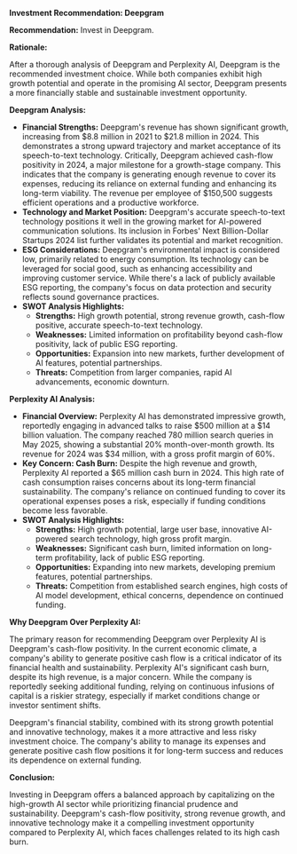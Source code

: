 **Investment Recommendation: Deepgram**

**Recommendation:** Invest in Deepgram.

**Rationale:**

After a thorough analysis of Deepgram and Perplexity AI, Deepgram is the recommended investment choice. While both companies exhibit high growth potential and operate in the promising AI sector, Deepgram presents a more financially stable and sustainable investment opportunity.

**Deepgram Analysis:**

*   **Financial Strengths:** Deepgram's revenue has shown significant growth, increasing from $8.8 million in 2021 to $21.8 million in 2024. This demonstrates a strong upward trajectory and market acceptance of its speech-to-text technology. Critically, Deepgram achieved cash-flow positivity in 2024, a major milestone for a growth-stage company. This indicates that the company is generating enough revenue to cover its expenses, reducing its reliance on external funding and enhancing its long-term viability. The revenue per employee of $150,500 suggests efficient operations and a productive workforce.
*   **Technology and Market Position:** Deepgram's accurate speech-to-text technology positions it well in the growing market for AI-powered communication solutions. Its inclusion in Forbes' Next Billion-Dollar Startups 2024 list further validates its potential and market recognition.
*   **ESG Considerations:** Deepgram's environmental impact is considered low, primarily related to energy consumption. Its technology can be leveraged for social good, such as enhancing accessibility and improving customer service. While there's a lack of publicly available ESG reporting, the company's focus on data protection and security reflects sound governance practices.
*   **SWOT Analysis Highlights:**
    *   **Strengths:** High growth potential, strong revenue growth, cash-flow positive, accurate speech-to-text technology.
    *   **Weaknesses:** Limited information on profitability beyond cash-flow positivity, lack of public ESG reporting.
    *   **Opportunities:** Expansion into new markets, further development of AI features, potential partnerships.
    *   **Threats:** Competition from larger companies, rapid AI advancements, economic downturn.

**Perplexity AI Analysis:**

*   **Financial Overview:** Perplexity AI has demonstrated impressive growth, reportedly engaging in advanced talks to raise $500 million at a $14 billion valuation. The company reached 780 million search queries in May 2025, showing a substantial 20% month-over-month growth. Its revenue for 2024 was $34 million, with a gross profit margin of 60%.
*   **Key Concern: Cash Burn:** Despite the high revenue and growth, Perplexity AI reported a $65 million cash burn in 2024. This high rate of cash consumption raises concerns about its long-term financial sustainability. The company's reliance on continued funding to cover its operational expenses poses a risk, especially if funding conditions become less favorable.
*   **SWOT Analysis Highlights:**
    *   **Strengths:** High growth potential, large user base, innovative AI-powered search technology, high gross profit margin.
    *   **Weaknesses:** Significant cash burn, limited information on long-term profitability, lack of public ESG reporting.
    *   **Opportunities:** Expanding into new markets, developing premium features, potential partnerships.
    *   **Threats:** Competition from established search engines, high costs of AI model development, ethical concerns, dependence on continued funding.

**Why Deepgram Over Perplexity AI:**

The primary reason for recommending Deepgram over Perplexity AI is Deepgram's cash-flow positivity. In the current economic climate, a company's ability to generate positive cash flow is a critical indicator of its financial health and sustainability. Perplexity AI's significant cash burn, despite its high revenue, is a major concern. While the company is reportedly seeking additional funding, relying on continuous infusions of capital is a riskier strategy, especially if market conditions change or investor sentiment shifts.

Deepgram's financial stability, combined with its strong growth potential and innovative technology, makes it a more attractive and less risky investment choice. The company's ability to manage its expenses and generate positive cash flow positions it for long-term success and reduces its dependence on external funding.

**Conclusion:**

Investing in Deepgram offers a balanced approach by capitalizing on the high-growth AI sector while prioritizing financial prudence and sustainability. Deepgram's cash-flow positivity, strong revenue growth, and innovative technology make it a compelling investment opportunity compared to Perplexity AI, which faces challenges related to its high cash burn.
